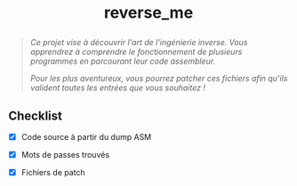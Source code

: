 # <p align="center">reverse_me</p>
> *Ce projet vise à découvrir l'art de l'ingénierie inverse. Vous apprendrez à comprendre le fonctionnement de plusieurs programmes en parcourant leur code assembleur.*
>
> *Pour les plus aventureux, vous pourrez patcher ces fichiers afin qu'ils valident toutes les entrées que vous souhaitez !*

## Checklist
- [x] Code source à partir du dump ASM
- [x] Mots de passes trouvés
- [x] Fichiers de patch

